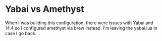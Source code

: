 # Yabai vs Amethyst

When I was building this configuration, there were issues with Yabai and 14.4 so I configured amethyst via brew instead. 
I'm leaving the yabai.lua in case I go back. 